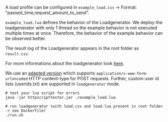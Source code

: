A load profile can be configured in `example_load.csv` -> Format: "passed_time,request_amount_to_send".

`example_load.lua` defines the behavior of the Loadgenerator. We deploy the loadgenerator with only 1 thread so the example behavior is not executed multiple times at once. Therefore, the behavior of the example behavior can be observed better.

The result log of the Loadgenerator appears in the root folder as `result.csv`.

For more informations about the loadgenerator look [here](https://github.com/SimonEismann/HTTP-Load-Generator).

We use an [adapted version](https://github.com/simontrapp/HTTP-Load-Generator) which supports `application/x-www-form-urlencoded` HTTP content-type for POST requests. Further, custom user id lists (userids.txt) are supported in `loadgenerator` mode.
```shell
# test your lua script for errors
java -jar httpscripttester.jar ./example_load.lua

# run loadgenerator (with load.csv and load.lua present in root folder -> see Dockerfile)
./run.sh
```